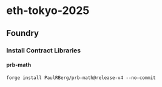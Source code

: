 # eth-tokyo-2025

## Foundry

### Install Contract Libraries

#### prb-math

```shell
forge install PaulRBerg/prb-math@release-v4 --no-commit
```
